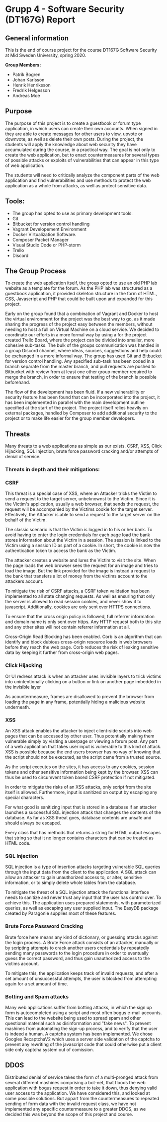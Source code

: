# Grupp 4 - Software Security (DT167G) Report

## General information

This is the end of course project for the course DT167G Software Security at Mid Sweden University, spring 2020.

**Group Members:**

- Patrik Bogren
- Johan Karlsson
- Henrik Henriksson
- Fredrik Helgesson
- Andreas Moe

## Purpose

The purpose of this project is to create a guestbook or forum type application, in which users can create their own accounts. When signed in they are able to create messages for other users to view, upvote or downvote, as well as delete their own posts.
During the project, the students will apply the knowledge about web security they have accumulated during the course, in a practical way. The goal is not only to create the web application, but to enact countermeasures for several types of possible attacks or exploits of vulnerabilities that can appear in this type of web application.

The students will need to critically analyze the component parts of the web application and find vulnerabilities and use methods to protect the web application as a whole from attacks, as well as protect sensitive data.

## Tools:

- The group has opted to use as primary development tools:
- Git
- Bitbucket for version control handling
- Vagrant Developement Environment
- Docker Virtualization Software.
- Composer Packet Manager
- Visual Studio Code or PHP-storm
- Trello
- Discord

## The Group Process

To create the web application itself, the group opted to use an old PHP lab website as a template for the forum. As the PHP lab was structured as a guestbook application, it provided skeleton structure in the form of HTML, CSS, Javascript and PHP that could be built upon and expanded for this project.

Early on the group found that a combination of Vagrant and Docker to host the virtual environment for the project was the best way to go, as it made sharing the progress of the project easy between the members, without needing to host a full on Virtual Machine on a cloud service. We decided to coordinate our efforts in a more formal way by using a for the project created Trello Board, where the project can be divided into smaller, more cohesive sub-tasks. The bulk of the groups communication was handled in a group Discord channel, where ideas, sources, suggestions and help could be exchanged in a more informal way. The group has used Git and Bitbucket for version control handling. Any specified sub-task has been coded in a branch separate from the master branch, and pull requests are pushed to Bitbucket with review from at least one other group member required to merge the branch, in order to ensure that testing of the branch is possible beforehand.

The flow of the development has been fluid. If a new vulnerability or security feature has been found that can be incorporated into the project, it has been implemented in parallel with the main development outline specified at the start of the project. The project itself relies heavily on external packages, handled by Composer to add additional security to the project or to make life easier for the group member developers.

## Threats

Many threats to a web applications as simple as our exists. CSRF, XSS, Click Hijacking, SQL injection, brute force password cracking and/or attempts of denial of service.

### Threats in depth and their mitigations:

### CSRF

This threat is a special case of XSS, where an Attacker tricks the Victim to
send a request to the target server, unbeknownst to the Victim. Since it is the
Victim's application, usually a web browser, that sends the request, the request
will be accompanied by the Victims cookie for the target server. Effectively,
the Attacker is able to send a request to the target server on the behalf of the
Victim.

The classic scenario is that the Victim is logged in to his or her bank. To avoid
having to enter the login credentials for each page load the bank stores
information about the Victim in a session. The session is linked to the Victim
using a session ID as part of a cookie. In short, the cookie is now the
authentication token to access the bank as the Victim.

The attacker creates a website and lures the Victim to visit the site. When the
page loads the web browser sees the request for an image and tries to load the
image. But the link provided for the image is instead a request to the bank that
transfers a lot of money from the victims account to the attackers account.

To mitigate the risk of CSRF attacks, a CSRF token validation has been implemented to all state changing requests. As well as ensuring that only the server is allowed to read session cookies, and never show it to javascript. Additionally, cookies are only sent over HTTPS connections.

To ensure that the cross origin policy is followed, full referrer information and domain name is only sent over https. Any HTTP request both to this site and any other sites will not contain referrer information at all.

Cross-Origin Read Blocking has been enabled.
Corb is an algorithm that can identify and block dubious cross-origin resource loads in web browsers before they reach the web page. Corb reduces the risk of leaking sensitive data by keeping it further from cross-origin web pages.

### Click Hijacking

Or UI redress attack is when an attacker uses invisible layers to trick victims into unintentionally clicking on a button or link on another page imbedded in the invisible layer

As acountermeasure, frames are disallowed to prevent the browser from loading the page in any frame, potentially hiding a malicious website underneath.

### XSS

An XSS attack enables the attacker to inject client-side scripts into web pages that can be accessed by other user. Thus potentially making them vulnerable simply by visiting a userpage or viewing a forum post. Any part of a web application that takes user input is vulnerable to this kind of attack. XSS is possible because the end users browser has no way of knowing that the script should not be executed, as the script came from a trusted source.

As the script executes on the sites, it has access to any cookies, session tokens and other sensitive information being kept by the browser. XSS can thus be used to circumvent token based CSRF protection if not mitigated.

In order to mitigate the risks of an XSS attacks, only script from the site itself is allowed. Furthermore, input is sanitized on output by escaping any special characters.

For what good is sanitizing input that is stored in a database if an attacker
launches a successful SQL injection attack that changes the contents of the
database. As far as XSS threat goes, database contents are unsafe and should
always be escaped.

Every class that has methods that returns a string for HTML output escapes that
string so that it no longer contains characters that can be treated as HTML
code.

### SQL Injection

SQL injection is a type of insertion attacks targeting vulnerable SQL queries through the input data from the client to the application. A SQL attack can allow an attacker to gain unauthorized access to, or alter, sensitive information, or to simply delete whole tables from the database.

To mitigate the threat of a SQL injection attack the functional interface needs to sanitize and never trust any input that the user has control over. To achieve this. The application uses prepared statements, with parameterized queries, as well as escaping any user supplied input. The EasyDB package created by Paragonie supplies most of these features.

### Brute Force Password Cracking

Brute force here means any kind of dictionary, or guessing attacks against the login process. A Brute Force attack consists of an attacker, manually or by scripting attempts to crack another users credentials by repeatedly sending many passwords to the login procedure in order to eventually guess the correct password, and thus gain unauthorized access to the victims account.

To mitigate this, the application keeps track of invalid requests, and after a set amount of unsuccessful attempts, the user is blocked from attempting again for a set amount of time.

### Botting and Spam attacks

Many web applications suffer from botting attacks, in which the sign up form is autocompleted using a script and most often bogus e-mail accounts. This can lead to the website being used to spread spam and other questional material such as disinformation and "fake news". To prevent mashines from automating the sign-up process, and to verify that the user is indeed a human. A captcha system has been implemented. We chose Googles RecaptchaV2 which uses a server side validation of the captcha to prevent any rewriting of the javascript code that could otherwise put a client side only captcha system out of comission.

## DDOS

Distributed denial of service takes the form of a multi-pronged attack from several different mashines comprising a bot-net, that floods the web application with bogus request in order to take it down, thus denying valid user access to the application. We have considered this, and looked at some possible solutions. But appart from the countermeasures to repeated sending of form data with the invalid request class, we have not implemented any specific countermeasure to a greater DDOS, as we decided this was beyond the scope of this project and course.
